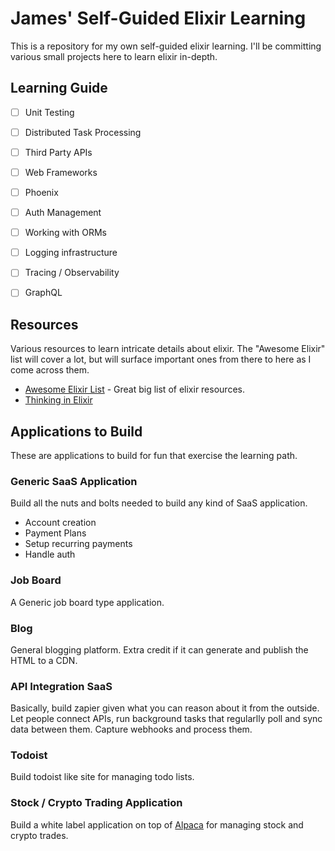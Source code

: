 # James' Self-Guided Elixir Learning

This is a repository for my own self-guided elixir learning. I'll be committing various
small projects here to learn elixir in-depth.

## Learning Guide

- [ ] Unit Testing
- [ ] Distributed Task Processing
- [ ] Third Party APIs
- [ ] Web Frameworks
 - [ ] Phoenix
 - [ ] Auth Management
- [ ] Working with ORMs
- [ ] Logging infrastructure
- [ ] Tracing / Observability
- [ ] GraphQL


## Resources
Various resources to learn intricate details about elixir. The "Awesome Elixir"
list will cover a lot, but will surface important ones from there to here as I
come across them.

- [Awesome Elixir List](https://github.com/h4cc/awesome-elixir) - Great big list
of elixir resources.
- [Thinking in Elixir](https://podcast.thinkingelixir.com/)

## Applications to Build
These are applications to build for fun that exercise the learning path.

### Generic SaaS Application
Build all the nuts and bolts needed to build any kind of SaaS application.
- Account creation
- Payment Plans
- Setup recurring payments
- Handle auth

### Job Board
A Generic job board type application.

### Blog
General blogging platform. Extra credit if it can generate and publish the
HTML to a CDN.

### API Integration SaaS
Basically, build zapier given what you can reason about it from the outside.
Let people connect APIs, run background tasks that regularlly poll and sync
data between them. Capture webhooks and process them.

### Todoist
Build todoist like site for managing todo lists.

### Stock / Crypto Trading Application
Build a white label application on top of [Alpaca](https://alpaca.markets/) for managing stock and
crypto trades.
